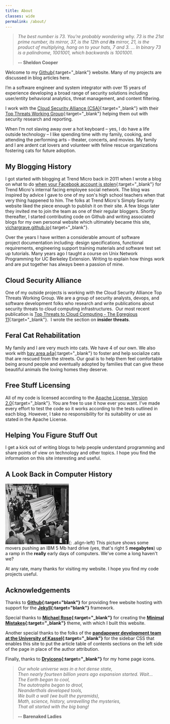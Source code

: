 ```yaml
---
title: About
classes: wide
permalink: /about/
---
```


>*The best number is 73. You're probably wondering why.  73 is the 21st prime number, its mirror, 37, is the 12th and __its__ mirror, 21, is the product of multiplying, hang on to your hats, 7 and 3. ... In binary 73 is a palindrome, 1001001, which backwards is 1001001.*
>
> __-- Sheldon Cooper__


Welcome to my [Github](https://github.com/vichargrave){:target="_blank"} website.  Many of my projects are discussed in blog articles here. 

I’m a software engineer and system integrator with over 15 years of experience developing a broad range of security solutions including user/entity behavioral analytics, threat management, and content filtering. 

I work with the [Cloud Security Alliance (CSA)](https://cloudsecurityalliance.org/){:target="_blank"} with their [Top Threats Working Group](https://cloudsecurityalliance.org/working-groups/top-threats/#_overview){:target="_blank"} helping them out with security research and reporting.

When I’m not slaving away over a hot keyboard – yes, I do have a life outside technology – I like spending time with my family, cooking, and attending the performing arts – theater, concerts, and movies. My family and I are ardent cat lovers and volunteer with feline rescue organizations fostering cats for future adoption.

## My Blogging History

I got started with blogging at Trend Micro back in 2011 when I wrote a blog on what to do [when your Facebook account is stolen](https://blog.trendmicro.com/what-to-do-when-your-facebook-account-is-stolen/){:target="_blank"} for Trend Micro's internal facing employee social network. The blog was inspired by advice I gave to one of my son's high school teachers when that very thing happened to him. The folks at Trend Micro's Simply Security website liked the piece enough to publish it on their site. A few blogs later they invited me to join the team as one of their regular bloggers. Shortly thereafter, I started contributing code on Github and writing associated blogs for my own personal website which ultimately became this site, [vichargrave.github.io](https://vichargrave.github.io){:target="_blank"}.

Over the years I have written a considerable amount of software project documentation including: design specifications, functional requirements, engineering support training materials and software test set up tutorials. Many years ago I taught a course on Unix Network Programming for UC Berkeley Extension. Writing to explain how things work and are put together has always been a passion of mine.

## Cloud Security Alliance

One of my outside projects is working with the Cloud Security Alliance Top Threats Working Group. We are a group of security analysts, devops, and software development folks who research and write publications about security threats to cloud computing infrastructures.  Our most recent publication is [Top Threats to Cloud Computing - The Egregious 11](https://cloudsecurityalliance.org/artifacts/top-threats-to-cloud-computing-egregious-eleven){:target="_blank"}.  I wrote the section on **insider threats**.

## Feral Cat Rehabilitation

My family and I are very much into cats. We have 4 of our own. We also work with [bay area a4a](http://www.bayareaa4a.org"){:target="_blank"} to foster and help socialize cats that are rescued from the streets. Our goal is to help them feel comfortable being around people and eventually adopted by families that can give these beautiful animals the loving homes they deserve.

## Free Stuff Licensing

All of my code is licensed according to the [Apache License, Version 2.0]("http://www.apache.org/licenses/LICENSE-2.0.html){:target="_blank"}. You are free to use it how ever you want. I've made every effort to test the code so it works according to the tests outlined in each blog. However, I take no responsibility for its suitability or use as stated in the Apache License.

## Helping You Figure Stuff Out

I get a kick out of writing blogs to help people understand programming and share points of view on technology and other topics. I hope you find the information on this site interesting and useful.

## A Look Back in Computer History

![](/assets/images/5mb_hard_drive_1956.png){: .align-left} This picture shows some movers pushing an IBM 5 Mb hard drive (yes, that's right 5 **megabytes**) up a ramp in the **really** early days of computers. We've come a long haven't we?

At any rate, many thanks for visiting my website. I hope you find my code projects useful.

## Acknowledgements

Thanks to **[Github](https://github.com){:target="blank"}** for providing free website hosting with support for the **[Jekyll](https://jekyllrb.com/){:target="blank"}** framework.  

Special thanks to **[Michael Rose](https://github.com/mmistakes/){:target="_blank"}** for creating the **[Minimal Mistakes](https://github.com/mmistakes/minimal-mistakes/){:target="_blank"}** theme, with which I built this website.

Another special thanks to the folks of the **[pandapower development team at the University of Kassel](https://github.com/e2nIEE){:target="_blank"}**  for the sidebar CSS that enables this site to put the article table of contents sections on the left side of the page in place of the author attribution.

Finally, thanks to **[Dryicons](https://dryicons.com/icon-packs/handy-icons-set){:target="_blank"}** for my home page icons. 

>*Our whole universe was in a hot dense state,<br>
>Then nearly fourteen billion years ago expansion started. Wait...<br>
>The Earth began to cool,<br>
>The autotrophs began to drool,<br>
>Neanderthals developed tools,<br>
>We built a wall (we built the pyramids),<br>
>Math, science, history, unravelling the mysteries,<br>
>That all started with the big bang!*
>
> __-- Barenaked Ladies__

